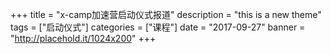 +++
title = "x-camp加速营启动仪式报道"
description = "this is a new theme"
tags = ["启动仪式"]
categories = ["课程"]
date = "2017-09-27"
banner = "http://placehold.it/1024x200"
+++
